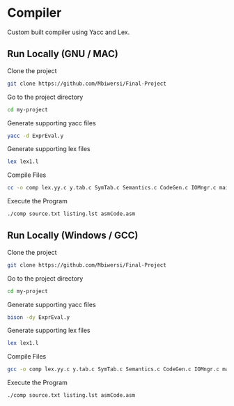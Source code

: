 
# Compiler

Custom built compiler using Yacc and Lex.

## Run Locally (GNU / MAC)

Clone the project

```bash
git clone https://github.com/Mbiwersi/Final-Project
```

Go to the project directory

```bash
cd my-project
```

Generate supporting yacc files

```bash
yacc -d ExprEval.y
```

Generate supporting lex files

```bash
lex lex1.l
```

Compile Files

```bash
cc -o comp lex.yy.c y.tab.c SymTab.c Semantics.c CodeGen.c IOMngr.c main.c
```

Execute the Program

```bash
./comp source.txt listing.lst asmCode.asm
```

## Run Locally (Windows / GCC)

Clone the project

```bash
git clone https://github.com/Mbiwersi/Final-Project
```

Go to the project directory

```bash
cd my-project
```

Generate supporting yacc files

```bash
bison -dy ExprEval.y
```

Generate supporting lex files

```bash
lex lex1.l
```

Compile Files

```bash
gcc -o comp lex.yy.c y.tab.c SymTab.c Semantics.c CodeGen.c IOMngr.c main.c
```

Execute the Program

```bash
./comp source.txt listing.lst asmCode.asm
```
